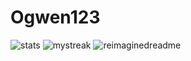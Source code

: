 # Ogwen123
<img src="https://github-readme-stats.vercel.app/api/top-langs/?username=ogwen123&layout=compact&theme=gotham" alt="stats"/>
<img src="https://github-readme-streak-stats.herokuapp.com/?user=ogwen123&theme=tokyonight" alt="mystreak"/>
<img src="https://myreadme.vercel.app/api/embed/YOURUSERNAME?panels=userstatistics,toprepositories,commitgraph" alt="reimaginedreadme" />

